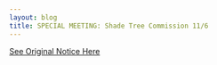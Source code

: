 ```yaml
---
layout: blog
title: SPECIAL MEETING: Shade Tree Commission 11/6
---
```


[See Original Notice Here](https://storage.googleapis.com/static.rutherford-nj.com/borough-clerk/posts/Special%20Meeting%20Notice%20-%2011-6-19%20(1).pdf)
